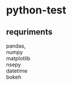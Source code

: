 # python-test

## requriments

pandas,<br/>
numpy <br/>
matplotlib <br/>
nsepy <br/>
datetime <br/>
bokeh
